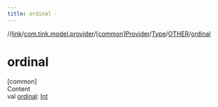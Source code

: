```yaml
---
title: ordinal -
---
```

//[link](../../../../index.md)/[com.tink.model.provider](../../../index.md)/[[common]Provider](../../index.md)/[Type](../index.md)/[OTHER](index.md)/[ordinal](ordinal.md)



# ordinal  
[common]  
Content  
val [ordinal](ordinal.md): [Int](https://kotlinlang.org/api/latest/jvm/stdlib/kotlin/-int/index.html)  



